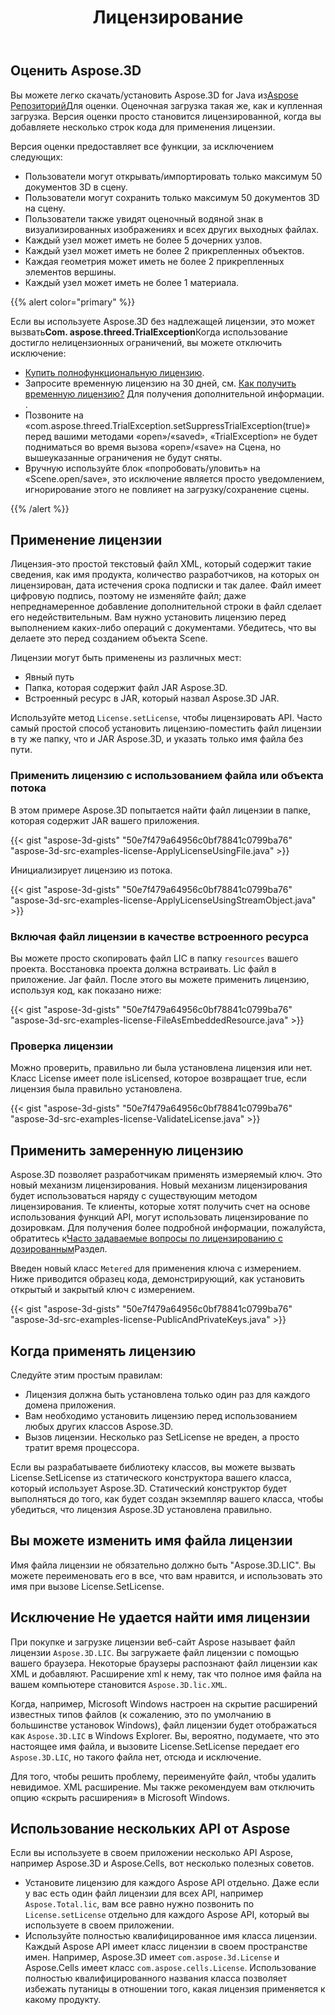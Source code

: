 ﻿---
title: Лицензирование
type: docs
weight: 60
url: /ru/java/licensing/
description: Вы можете легко скачать/установить Aspose.3D for Java от Aspose Репозиторий для оценки. Оценочная загрузка такая же, как и купленная загрузка. Версия оценки просто становится лицензированной, когда вы добавляете несколько строк кода для применения лицензии.
---
## **Оценить Aspose.3D**
Вы можете легко скачать/установить Aspose.3D for Java из[Aspose Репозиторий](https://releases.aspose.com/java/repo/com/aspose/aspose-3d/)Для оценки. Оценочная загрузка такая же, как и купленная загрузка. Версия оценки просто становится лицензированной, когда вы добавляете несколько строк кода для применения лицензии.

Версия оценки предоставляет все функции, за исключением следующих:

- Пользователи могут открывать/импортировать только максимум 50 документов 3D в сцену.
- Пользователи могут сохранить только максимум 50 документов 3D на сцену.
- Пользователи также увидят оценочный водяной знак в визуализированных изображениях и всех других выходных файлах.
- Каждый узел может иметь не более 5 дочерних узлов.
- Каждый узел может иметь не более 2 прикрепленных объектов.
- Каждая геометрия может иметь не более 2 прикрепленных элементов вершины.
- Каждый узел может иметь не более 1 материала.

{{% alert color="primary" %}} 

Если вы используете Aspose.3D без надлежащей лицензии, это может вызвать**Com. aspose.threed.TrialException**Когда использование достигло нелицензионных ограничений, вы можете отключить исключение:

* [Купить полнофункциональную лицензию](https://purchase.aspose.com/buy).
* Запросите временную лицензию на 30 дней, см. [Как получить временную лицензию?](https://purchase.aspose.com/temporary-license) Для получения дополнительной информации.
.
* Позвоните на «com.aspose.threed.TrialException.setSuppressTrialException(true)» перед вашими методами «open»/«saved», «TrialException» не будет подниматься во время вызова «open»/«save» на Сцена, но вышеуказанные ограничения не будут сняты.
* Вручную используйте блок «попробовать/уловить» на «Scene.open/save», это исключение является просто уведомлением, игнорирование этого не повлияет на загрузку/сохранение сцены.

{{% /alert %}} 
## **Применение лицензии**
Лицензия-это простой текстовый файл XML, который содержит такие сведения, как имя продукта, количество разработчиков, на которых он лицензирован, дата истечения срока подписки и так далее. Файл имеет цифровую подпись, поэтому не изменяйте файл; даже непреднамеренное добавление дополнительной строки в файл сделает его недействительным. Вам нужно установить лицензию перед выполнением каких-либо операций с документами. Убедитесь, что вы делаете это перед созданием объекта Scene.

Лицензии могут быть применены из различных мест:

- Явный путь
- Папка, которая содержит файл JAR Aspose.3D.
- Встроенный ресурс в JAR, который назвал Aspose.3D JAR.

Используйте метод `License.setLicense`, чтобы лицензировать API. Часто самый простой способ установить лицензию-поместить файл лицензии в ту же папку, что и JAR Aspose.3D, и указать только имя файла без пути.
### **Применить лицензию с использованием файла или объекта потока**
В этом примере Aspose.3D попытается найти файл лицензии в папке, которая содержит JAR вашего приложения.

{{< gist "aspose-3d-gists" "50e7f479a64956c0bf78841c0799ba76" "aspose-3d-src-examples-license-ApplyLicenseUsingFile.java" >}}

Инициализирует лицензию из потока.

{{< gist "aspose-3d-gists" "50e7f479a64956c0bf78841c0799ba76" "aspose-3d-src-examples-license-ApplyLicenseUsingStreamObject.java" >}}
### **Включая файл лицензии в качестве встроенного ресурса**
Вы можете просто скопировать файл LIC в папку `resources` вашего проекта. Восстановка проекта должна встраивать. Lic файл в приложение. Jar файл. После этого вы можете применить лицензию, используя код, как показано ниже:

{{< gist "aspose-3d-gists" "50e7f479a64956c0bf78841c0799ba76" "aspose-3d-src-examples-license-FileAsEmbeddedResource.java" >}}
### **Проверка лицензии**
Можно проверить, правильно ли была установлена лицензия или нет. Класс License имеет поле isLicensed, которое возвращает true, если лицензия была правильно установлена.

{{< gist "aspose-3d-gists" "50e7f479a64956c0bf78841c0799ba76" "aspose-3d-src-examples-license-ValidateLicense.java" >}}
## **Применить замеренную лицензию**
Aspose.3D позволяет разработчикам применять измеряемый ключ. Это новый механизм лицензирования. Новый механизм лицензирования будет использоваться наряду с существующим методом лицензирования. Те клиенты, которые хотят получить счет на основе использования функций API, могут использовать лицензирование по дозировкам. Для получения более подробной информации, пожалуйста, обратитесь к[Часто задаваемые вопросы по лицензированию с дозированным](https://purchase.aspose.com/faqs/licensing/metered)Раздел.

Введен новый класс `Metered` для применения ключа с измерением. Ниже приводится образец кода, демонстрирующий, как установить открытый и закрытый ключ с измерением.

{{< gist "aspose-3d-gists" "50e7f479a64956c0bf78841c0799ba76" "aspose-3d-src-examples-license-PublicAndPrivateKeys.java" >}}
## **Когда применять лицензию**
Следуйте этим простым правилам:

- Лицензия должна быть установлена только один раз для каждого домена приложения.
- Вам необходимо установить лицензию перед использованием любых других классов Aspose.3D.
- Вызов лицензии. Несколько раз SetLicense не вреден, а просто тратит время процессора.

Если вы разрабатываете библиотеку классов, вы можете вызвать License.SetLicense из статического конструктора вашего класса, который использует Aspose.3D. Статический конструктор будет выполняться до того, как будет создан экземпляр вашего класса, чтобы убедиться, что лицензия Aspose.3D установлена правильно.
## **Вы можете изменить имя файла лицензии**
Имя файла лицензии не обязательно должно быть "Aspose.3D.LIC". Вы можете переименовать его в все, что вам нравится, и использовать это имя при вызове License.SetLicense.
## **Исключение Не удается найти имя лицензии**
При покупке и загрузке лицензии веб-сайт Aspose называет файл лицензии `Aspose.3D.LIC`. Вы загружаете файл лицензии с помощью вашего браузера. Некоторые браузеры распознают файл лицензии как XML и добавляют. Расширение xml к нему, так что полное имя файла на вашем компьютере становится `Aspose.3D.lic.XML`.

Когда, например, Microsoft Windows настроен на скрытие расширений известных типов файлов (к сожалению, это по умолчанию в большинстве установок Windows), файл лицензии будет отображаться как `Aspose.3D.LIC` в Windows Explorer. Вы, вероятно, подумаете, что это настоящее имя файла, и вызовите License.SetLicense передает его `Aspose.3D.LIC`, но такого файла нет, отсюда и исключение.

Для того, чтобы решить проблему, переименуйте файл, чтобы удалить невидимое. XML расширение. Мы также рекомендуем вам отключить опцию «скрыть расширения» в Microsoft Windows.

## **Использование нескольких API от Aspose**
Если вы используете в своем приложении несколько API Aspose, например Aspose.3D и Aspose.Cells, вот несколько полезных советов.

- Установите лицензию для каждого Aspose API отдельно. Даже если у вас есть один файл лицензии для всех API, например `Aspose.Total.lic`, вам все равно нужно позвонить по `License.setLicense` отдельно для каждого Aspose API, который вы используете в своем приложении.
- Используйте полностью квалифицированное имя класса лицензии. Каждый Aspose API имеет класс лицензии в своем пространстве имен. Например, Aspose.3D имеет `com.aspose.3d.License` и Aspose.Cells имеет класс `com.aspose.cells.License`. Использование полностью квалифицированного названия класса позволяет избежать путаницы в отношении того, какая лицензия применяется к какому продукту.
